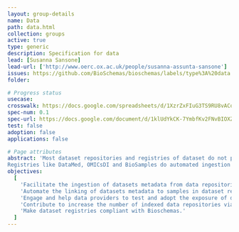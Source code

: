 ```yaml
---
layout: group-details
name: Data
path: data.html
collection: groups
active: true
type: generic
description: Specification for data
lead: [Susanna Sansone]
lead-url: ['http://www.oerc.ox.ac.uk/people/susanna-assunta-sansone']
issues: https://github.com/BioSchemas/bioschemas/labels/type%3A%20data
folder:

# Progress status
usecase:
crosswalk: https://docs.google.com/spreadsheets/d/1XzrZxFIuG3TS9RU8vACoUjAvaADLmI_FrIk7O3BEkxY/edit#gid=0
spec-num: 0.1
spec-url: https://docs.google.com/document/d/1klUdYkCK-7YmbfKv2FNvBIOXZ1Pq9EhxvjceO7gWzfQ/edit#heading=h.esim87b96w1t
test: false
adoption: false
applications: false

# Page attributes
abstract: 'Most dataset repositories and registries of dataset do not provide structured data easily crawlable by search engines.
Registries like DataMed, OMICsDI and BioSamples do automated ingestion of content mainly through APIs but not all the data repositories have a programmatic interface and the existing variety of programmatic interfaces are subject to changes which break integration workflows.'
objectives:
  [
    'Facilitate the ingestion of datasets metadata from data repositories (databases) into search engines and dataset registries like OMICsDI and DataMed via Bioschemas',
    'Automate the linking of datasets metadata to samples in dataset registries like Biosamples, and identify cases where samples are missing or metadata is absent.',
    'Engage and help data providers to test and adopt the exposure of dataset metadata Bioschemas',
    'Contribute to increase the number of indexed data repositories via Bioschemas.',
    'Make dataset registries compliant with Bioschemas.'
  ]
---
```

